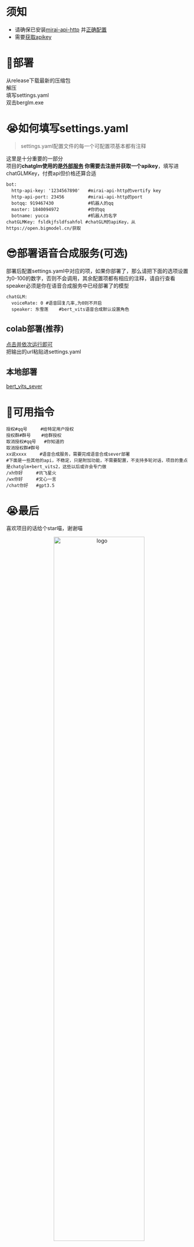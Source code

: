 # 须知
- 请确保已安装[mirai-api-http](https://github.com/project-mirai/mirai-api-http) 并[正确配置](https://github.com/avilliai/wReply/blob/master/setting.yml) <br>
- 需要[获取apikey](https://open.bigmodel.cn/)
# 🚀部署
从release下载最新的压缩包<br>
解压<br>
填写settings.yaml<br>
双击berglm.exe
# 😭如何填写settings.yaml
>settings.yaml配置文件的每一个可配置项基本都有注释

这里是十分重要的一部分<br>
项目的**chatglm使用的是[外部服务](https://open.bigmodel.cn/) 你需要去注册并获取一个apikey**，填写进chatGLMKey，付费api但价格还算合适
```
bot:
  http-api-key: '1234567890'   #mirai-api-http的vertify key
  http-api-port: 23456         #mirai-api-http的port
  botqq: 919467430             #机器人的qq
  master: 1840094972           #你的qq
  botname: yucca               #机器人的名字
chatGLMKey: fsldkjfsldfsahfol #chatGLM的apiKey，从https://open.bigmodel.cn/获取
```
# 😎部署语音合成服务(可选)
部署后配置settings.yaml中对应的项，如果你部署了，那么请把下面的选项设置为0-100的数字，否则不会调用，其余配置项都有相应的注释，请自行查看<br>
speaker必须是你在语音合成服务中已经部署了的模型
```
chatGLM:
  voiceRate: 0 #语音回复几率,为0则不开启
  speaker: 东雪莲    #bert_vits语音合成默认设置角色
```
## colab部署(推荐)
[点击并依次运行即可](https://colab.research.google.com/drive/1n8lI6pOiDtli2zC5fL9PZ9TZqbOafqma?usp=sharing)<br>
把输出的url粘贴进settings.yaml
## 本地部署
[bert_vits_sever](https://github.com/avilliai/Bert_Vits2_Sever/tree/master)
# 🎲可用指令
```
授权#qq号     #给特定用户授权
授权群#群号    #给群授权
取消授权#qq号   #你知道的
取消授权群#群号 
xx说xxxx     #语音合成服务，需要完成语音合成sever部署
#下面是一些其他的api，不稳定，只是附加功能，不需要配置，不支持多轮对话，项目的重点是chatglm+bert_vits2，这些以后或许会专门做
/xh你好     #讯飞星火
/wx你好     #文心一言
/chat你好   #gpt3.5

```
# 😭最后
喜欢项目的话给个star喵，谢谢喵
<div align="center">
   <img width="70%" height="70%" src="https://moe-counter.glitch.me/get/@:berglm" alt="logo"></br>
</div>
